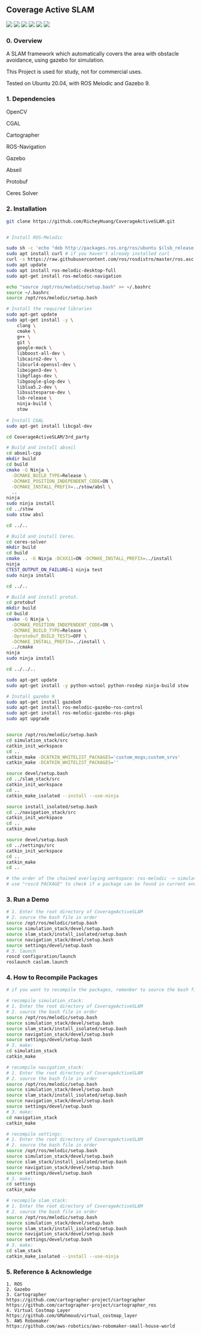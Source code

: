 ## Coverage Active SLAM

![](https://github.com/RicheyHuang/CoverageActiveSLAM/blob/main/image/robot.png)
![](https://github.com/RicheyHuang/CoverageActiveSLAM/blob/main/image/scene1.png)
![](https://github.com/RicheyHuang/CoverageActiveSLAM/blob/main/image/scene2.png)
![](https://github.com/RicheyHuang/CoverageActiveSLAM/blob/main/image/house.png)
![](https://github.com/RicheyHuang/CoverageActiveSLAM/blob/main/image/exploration.png)
![](https://github.com/RicheyHuang/CoverageActiveSLAM/blob/main/image/coverage.PNG)


### 0. Overview

A SLAM framework which automatically covers the area with obstacle avoidance, using gazebo for simulation.

This Project is used for study, not for commercial uses.

Tested on Ubuntu 20.04, with ROS Melodic and Gazebo 9.



### 1. Dependencies

OpenCV

CGAL

Cartographer

ROS-Navigation

Gazebo

Abseil

Protobuf

Ceres Solver



### 2. Installation

```bash
git clone https://github.com/RicheyHuang/CoverageActiveSLAM.git


# Install ROS-Melodic

sudo sh -c 'echo "deb http://packages.ros.org/ros/ubuntu $(lsb_release -sc) main" > /etc/apt/sources.list.d/ros-latest.list'
sudo apt install curl # if you haven't already installed curl
curl -s https://raw.githubusercontent.com/ros/rosdistro/master/ros.asc | sudo apt-key add -
sudo apt update
sudo apt install ros-melodic-desktop-full
sudo apt-get install ros-melodic-navigation

echo "source /opt/ros/melodic/setup.bash" >> ~/.bashrc
source ~/.bashrc
source /opt/ros/melodic/setup.bash

# Install the required libraries
sudo apt-get update
sudo apt-get install -y \
    clang \
    cmake \
    g++ \
    git \
    google-mock \
    libboost-all-dev \
    libcairo2-dev \
    libcurl4-openssl-dev \
    libeigen3-dev \
    libgflags-dev \
    libgoogle-glog-dev \
    liblua5.2-dev \
    libsuitesparse-dev \
    lsb-release \
    ninja-build \
    stow
    
# Install CGAL    
sudo apt-get install libcgal-dev

cd CoverageActiveSLAM/3rd_party

# Build and install abseil
cd abseil-cpp
mkdir build
cd build
cmake -G Ninja \
  -DCMAKE_BUILD_TYPE=Release \
  -DCMAKE_POSITION_INDEPENDENT_CODE=ON \
  -DCMAKE_INSTALL_PREFIX=../stow/absl \
  ..
ninja
sudo ninja install
cd ../stow
sudo stow absl

cd ../..

# Build and install Ceres.
cd ceres-solver
mkdir build
cd build
cmake .. -G Ninja -DCXX11=ON -DCMAKE_INSTALL_PREFIX=../install
ninja
CTEST_OUTPUT_ON_FAILURE=1 ninja test
sudo ninja install

cd ../..

# Build and install proto3.
cd protobuf
mkdir build
cd build
cmake -G Ninja \
  -DCMAKE_POSITION_INDEPENDENT_CODE=ON \
  -DCMAKE_BUILD_TYPE=Release \
  -Dprotobuf_BUILD_TESTS=OFF \
  -DCMAKE_INSTALL_PREFIX=../install \
  ../cmake
ninja
sudo ninja install

cd ../../..

sudo apt-get update
sudo apt-get install -y python-wstool python-rosdep ninja-build stow

# Install gazebo 9
sudo apt-get install gazebo9
sudo apt-get install ros-melodic-gazebo-ros-control
sudo apt-get install ros-melodic-gazebo-ros-pkgs
sudo apt upgrade


source /opt/ros/melodic/setup.bash
cd simulation_stack/src
catkin_init_workspace
cd ..
catkin_make -DCATKIN_WHITELIST_PACKAGES='custom_msgs;custom_srvs'
catkin_make -DCATKIN_WHITELIST_PACKAGES=''

source devel/setup.bash
cd ../slam_stack/src
catkin_init_workspace
cd ..
catkin_make_isolated --install --use-ninja

source install_isolated/setup.bash
cd ../navigation_stack/src
catkin_init_workspace
cd ..
catkin_make

source devel/setup.bash
cd ../settings/src
catkin_init_workspace
cd ..
catkin_make
cd ..

# the order of the chained overlaying workspace: ros-melodic -> simulation_stack -> slam_stack -> navigation_stack -> settings
# use "roscd PACKAGE" to check if a package can be found in current environment

```



### 3. Run a Demo

```bash
# 1. Enter the root directory of CoverageActiveSLAM
# 2. source the bash file in order
source /opt/ros/melodic/setup.bash
source simulation_stack/devel/setup.bash
source slam_stack/install_isolated/setup.bash
source navigation_stack/devel/setup.bash
source settings/devel/setup.bash
# 3. launch
roscd configuration/launch
roslaunch caslam.launch

```



### 4. How to Recompile Packages

```bash
# if you want to recompile the packages, remenber to source the bash files above first, for example:

# recompile simulation_stack:
# 1. Enter the root directory of CoverageActiveSLAM
# 2. source the bash file in order
source /opt/ros/melodic/setup.bash
source simulation_stack/devel/setup.bash
source slam_stack/install_isolated/setup.bash
source navigation_stack/devel/setup.bash
source settings/devel/setup.bash
# 3. make:
cd simulation_stack
catkin_make

# recompile navigation_stack:
# 1. Enter the root directory of CoverageActiveSLAM
# 2. source the bash file in order
source /opt/ros/melodic/setup.bash
source simulation_stack/devel/setup.bash
source slam_stack/install_isolated/setup.bash
source navigation_stack/devel/setup.bash
source settings/devel/setup.bash
# 3. make:
cd navigation_stack
catkin_make

# recompile settings:
# 1. Enter the root directory of CoverageActiveSLAM
# 2. source the bash file in order
source /opt/ros/melodic/setup.bash
source simulation_stack/devel/setup.bash
source slam_stack/install_isolated/setup.bash
source navigation_stack/devel/setup.bash
source settings/devel/setup.bash
# 3. make:
cd settings
catkin_make

# recompile slam_stack:
# 1. Enter the root directory of CoverageActiveSLAM
# 2. source the bash file in order
source /opt/ros/melodic/setup.bash
source simulation_stack/devel/setup.bash
source slam_stack/install_isolated/setup.bash
source navigation_stack/devel/setup.bash
source settings/devel/setup.bash
# 3. make:
cd slam_stack
catkin_make_isolated --install --use-ninja
```



### 5. Reference & Acknowledge

```http
1. ROS
2. Gazebo
3. Cartographer
https://github.com/cartographer-project/cartographer
https://github.com/cartographer-project/cartographer_ros
4. Virtual Costmap Layer
https://github.com/GMahmoud/virtual_costmap_layer
5. AWS Robomaker
https://github.com/aws-robotics/aws-robomaker-small-house-world
```

